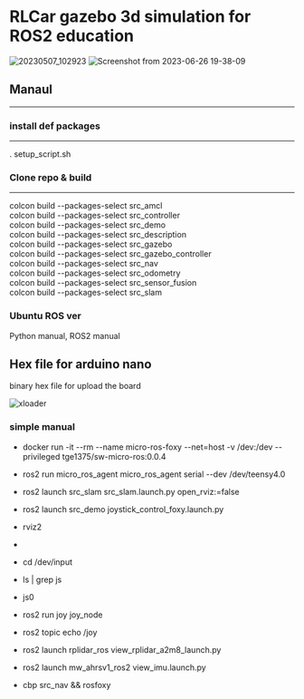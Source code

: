 # RLCar gazebo 3d simulation for ROS2 education
![20230507_102923](https://github.com/RLmodel/RLCar/assets/32663016/f811e6a3-6740-42c5-b99f-ff7326d057b0)
![Screenshot from 2023-06-26 19-38-09](https://github.com/RLmodel/RLCar/assets/32663016/11f6b22c-ea56-480b-9072-cc9c6d6f4657)
## Manaul
---------
### install def packages
------------------------
. setup_script.sh
### Clone repo & build   
--------------
colcon build --packages-select src_amcl   
colcon build --packages-select src_controller   
colcon build --packages-select src_demo   
colcon build --packages-select src_description   
colcon build --packages-select src_gazebo   
colcon build --packages-select src_gazebo_controller   
colcon build --packages-select src_nav   
colcon build --packages-select src_odometry   
colcon build --packages-select src_sensor_fusion   
colcon build --packages-select src_slam   

### Ubuntu ROS ver
Python manual, ROS2 manual
## Hex file for arduino nano
binary hex file for upload the board

![xloader](https://user-images.githubusercontent.com/32663016/227823399-03a04a84-f2a9-4a4b-a09e-c7dcb68fe870.jpg)


### simple manual
- docker run -it --rm --name micro-ros-foxy --net=host -v /dev:/dev --privileged tge1375/sw-micro-ros:0.0.4
- ros2 run micro_ros_agent micro_ros_agent serial --dev /dev/teensy4.0
- ros2 launch src_slam src_slam.launch.py open_rviz:=false
- ros2 launch src_demo joystick_control_foxy.launch.py
- rviz2
- 
- cd /dev/input
- ls | grep js
- js0
  
- ros2 run joy joy_node
- ros2 topic echo /joy
- ros2 launch rplidar_ros view_rplidar_a2m8_launch.py
- ros2 launch mw_ahrsv1_ros2 view_imu.launch.py
- cbp src_nav && rosfoxy
